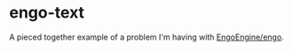 # engo-text

A pieced together example of a problem I'm having with [EngoEngine/engo](https://github.com/EngoEngine/engo).
